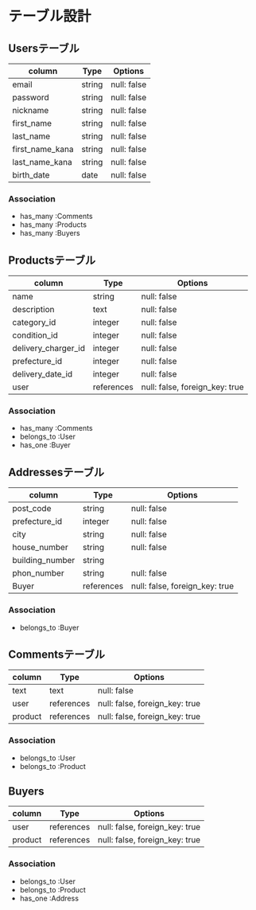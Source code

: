 # テーブル設計

## Usersテーブル

| column           | Type    | Options     |
| ---------------- | ------- | ----------- |
| email            | string  | null: false |
| password         | string  | null: false |
| nickname         | string  | null: false |
| first_name       | string  | null: false |
| last_name        | string  | null: false |
| first_name_kana  | string  | null: false |
| last_name_kana   | string  | null: false |
| birth_date       | date    | null: false |

### Association

- has_many :Comments
- has_many :Products
- has_many :Buyers

## Productsテーブル

| column                | Type       | Options                        |
| --------------------- | ---------- | ------------------------------ |
| name                  | string     | null: false                    |
| description           | text       | null: false                    |
| category_id           | integer    | null: false                    |
| condition_id          | integer    | null: false                    |
| delivery_charger_id   | integer    | null: false                    |
| prefecture_id         | integer    | null: false                    |
| delivery_date_id      | integer    | null: false                    |
| user                  | references | null: false, foreign_key: true |

### Association

- has_many :Comments
- belongs_to :User
- has_one :Buyer

## Addressesテーブル

| column           | Type       | Options                        |
| ---------------- | ---------- | ------------------------------ |
| post_code        | string     | null: false                    |
| prefecture_id    | integer    | null: false                    |
| city             | string     | null: false                    |
| house_number     | string     | null: false                    |
| building_number  | string     |                                |
| phon_number      | string     | null: false                    |
| Buyer            | references | null: false, foreign_key: true | 

### Association

- belongs_to :Buyer

## Commentsテーブル

| column  | Type       | Options                        |
| ------- | ---------- | ------------------------------ |
| text    | text       | null: false                    |
| user    | references | null: false, foreign_key: true |
| product | references | null: false, foreign_key: true |

### Association

- belongs_to :User
- belongs_to :Product

## Buyers
 
| column  | Type       | Options                        |
| ------- | ---------- | ------------------------------ |
| user    | references | null: false, foreign_key: true |
| product | references | null: false, foreign_key: true |

### Association

- belongs_to :User
- belongs_to :Product
- has_one :Address